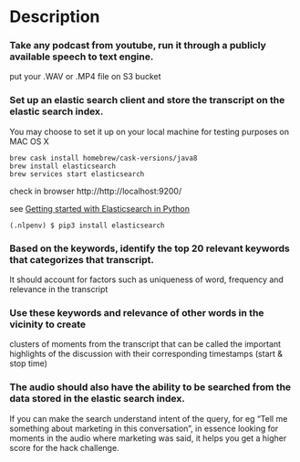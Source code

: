 # Description

### Take any podcast from youtube, run it through a publicly available speech to text engine.

put your .WAV or .MP4 file on S3 bucket

### Set up an elastic search client and store the transcript on the elastic search index.

You may choose to set it up on your local machine for testing purposes
on MAC OS X
```
brew cask install homebrew/cask-versions/java8
brew install elasticsearch
brew services start elasticsearch
```

check in browser http://http://localhost:9200/

see [Getting started with Elasticsearch in Python](https://towardsdatascience.com/getting-started-with-elasticsearch-in-python-c3598e718380)

```
(.nlpenv) $ pip3 install elasticsearch
```

### Based on the keywords, identify the top 20 relevant keywords that categorizes that transcript.
It should account for factors such as uniqueness of word, frequency and relevance in the transcript


### Use these keywords and relevance of other words in the vicinity to create
clusters of moments from the transcript that can be called the important highlights of the discussion
with their corresponding timestamps (start & stop time)


### The audio should also have the ability to be searched from the data stored in the elastic search index.
If you can make the search understand intent of the query, for eg “Tell me something about marketing in this conversation”,
in essence looking for moments in the audio where marketing was said, it helps you get a higher score for the hack challenge.
